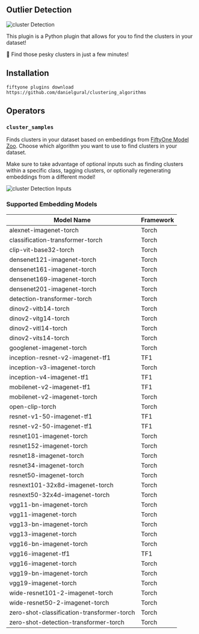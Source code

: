 ## Outlier Detection


![cluster Detection](https://github.com/danielgural/clustering_algorithms/blob/main/assets/cluster.gif)

This plugin is a Python plugin that allows for you to find the clusters in your dataset!

🔎 Find those pesky clusters in just a few minutes!

## Installation

```shell
fiftyone plugins download https://github.com/danielgural/clustering_algorithms
```

## Operators

### `cluster_samples`

Finds clusters in your dataset based on embeddings from [FiftyOne Model Zoo](https://docs.voxel51.com/user_guide/model_zoo/models.html). Choose which algorithm you want to use to find clusters in your dataset. 

Make sure to take advantage of optional inputs such as finding clusters within a specific class, tagging clusters, or optionally regenerating embeddings from a different model!

![cluster Detection Inputs](https://github.com/danielgural/clustering_algorithms/blob/main/assets/outlier_inputs.png)



### Supported Embedding Models

| Model Name                                                | Framework   |
|-----------------------------------------------------------|-------------|
| alexnet-imagenet-torch                                    | Torch       |
| classification-transformer-torch                          | Torch       |
| clip-vit-base32-torch                                     | Torch       |
| densenet121-imagenet-torch                                | Torch       |
| densenet161-imagenet-torch                                | Torch       |
| densenet169-imagenet-torch                                | Torch       |
| densenet201-imagenet-torch                                | Torch       |
| detection-transformer-torch                               | Torch       |
| dinov2-vitb14-torch                                       | Torch       |
| dinov2-vitg14-torch                                       | Torch       |
| dinov2-vitl14-torch                                       | Torch       |
| dinov2-vits14-torch                                       | Torch       |
| googlenet-imagenet-torch                                  | Torch       |
| inception-resnet-v2-imagenet-tf1                          | TF1         |
| inception-v3-imagenet-torch                               | Torch       |
| inception-v4-imagenet-tf1                                 | TF1         |
| mobilenet-v2-imagenet-tf1                                 | TF1         |
| mobilenet-v2-imagenet-torch                               | Torch       |
| open-clip-torch                                           | Torch       |
| resnet-v1-50-imagenet-tf1                                 | TF1         |
| resnet-v2-50-imagenet-tf1                                 | TF1         |
| resnet101-imagenet-torch                                  | Torch       |
| resnet152-imagenet-torch                                  | Torch       |
| resnet18-imagenet-torch                                   | Torch       |
| resnet34-imagenet-torch                                   | Torch       |
| resnet50-imagenet-torch                                   | Torch       |
| resnext101-32x8d-imagenet-torch                           | Torch       |
| resnext50-32x4d-imagenet-torch                            | Torch       |
| vgg11-bn-imagenet-torch                                   | Torch       |
| vgg11-imagenet-torch                                      | Torch       |
| vgg13-bn-imagenet-torch                                   | Torch       |
| vgg13-imagenet-torch                                      | Torch       |
| vgg16-bn-imagenet-torch                                   | Torch       |
| vgg16-imagenet-tf1                                        | TF1         |
| vgg16-imagenet-torch                                      | Torch       |
| vgg19-bn-imagenet-torch                                   | Torch       |
| vgg19-imagenet-torch                                      | Torch       |
| wide-resnet101-2-imagenet-torch                           | Torch       |
| wide-resnet50-2-imagenet-torch                            | Torch       |
| zero-shot-classification-transformer-torch                | Torch       |
| zero-shot-detection-transformer-torch                     | Torch       |

